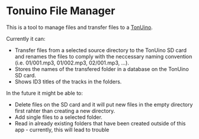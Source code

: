# Tonuino File Manager
This is a tool to manage files and transfer files to a <a href=https://www.voss.earth/tonuino/>TonUino</a>.

Currently it can:

* Transfer files from a selected source directory to the TonUino SD card and renames the files to comply with the neccessary naming convention (i.e. 01/001.mp3, 01/002.mp3, 02/001.mp3, ...).
* Stores the names of the transfered folder in a database on the TonUino SD card.
* Shows ID3 titles of the tracks in the folders.

In the future it might be able to:

* Delete files on the SD card and it will put new files in the empty directory first rahter than creating a new directory.
* Add single files to a selected folder.
* Read in already existing folders that have been created outside of this app - currently, this will lead to trouble
